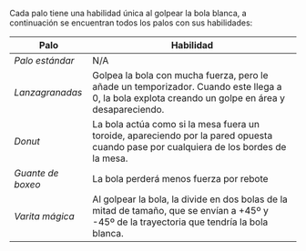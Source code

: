 Cada palo tiene una habilidad única al golpear la bola blanca, a continuación se encuentran todos los palos con sus habilidades:

| **Palo**          | **Habilidad**                                                                                                                                     |
| ----------------- | ------------------------------------------------------------------------------------------------------------------------------------------------- |
| *Palo estándar*   | N/A                                                                                                                                               |
| *Lanzagranadas*   | Golpea la bola con mucha fuerza, pero le añade un temporizador. Cuando este llega a 0, la bola explota creando un golpe en área y desapareciendo. |
| *Donut*           | La bola actúa como si la mesa fuera un toroide, apareciendo por la pared opuesta cuando pase por cualquiera de los bordes de la mesa.             |
| *Guante de boxeo* | La bola perderá menos fuerza por rebote                                                                                                           |
| *Varita mágica*   | Al golpear la bola, la divide en dos bolas de la mitad de tamaño, que se envían a +45º y -45º de la trayectoria que tendría la bola blanca.       |
